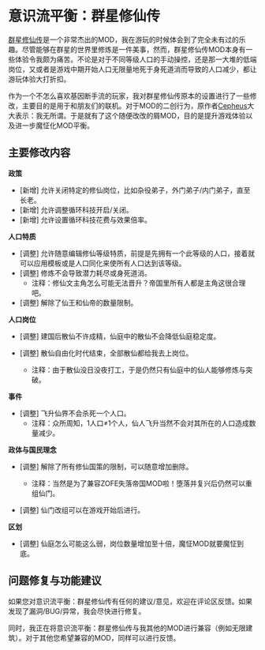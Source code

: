 # 意识流平衡：群星修仙传

[群星修仙传](https://steamcommunity.com/workshop/filedetails/?id=2865408972)是一个非常杰出的MOD，我在游玩的时候体会到了完全未有过的乐趣。尽管能够在群星的世界里修炼是一件美事，然而，群星修仙传MOD本身有一些体验令我颇为痛苦。不论是对于不同等级人口的手动操控，还是那一大堆的低端岗位，又或者是游戏中期开始人口无限量地死于身死道消而导致的人口减少，都让游玩体验大打折扣。

作为一个不怎么喜欢基因断手流的玩家，我对群星修仙传原本的设置进行了一些修改，主要目的是用于和朋友们的联机。对于MOD的二创行为，原作者[Cepheus](https://steamcommunity.com/profiles/76561199019024638)大大表示：我无所谓。于是就有了这个随便改改的屑MOD，目的是提升游戏体验以及进一步魔怔化MOD平衡。

## 主要修改内容

**政策**

* [新增] 允许关闭特定的修仙岗位，比如杂役弟子，外门弟子/内门弟子，直至长老。
* [新增] 允许调整循环科技开启/关闭。
* [新增] 允许设置循环科技花费与效果倍率。

**人口特质**

* [调整] 允许随意编辑修仙等级特质，前提是先拥有一个此等级的人口，接着就可以应用模板或是人口同化来使所有人口达到该等级。
* [调整] 修炼不会导致潜力耗尽或身死道消。
  * 注释：修仙文主角怎么可能无法晋升？帝国里所有人都是主角这很合理吧。
* [调整] 解除了仙王和仙帝的数量限制。

**人口岗位**

* [调整] 建国后散仙不许成精，仙庭中的散仙不会降低仙庭稳定度。

* [调整] 散仙自由化时代结束，全部散仙都给我去上岗位。
  * 注释：由于散仙没日没夜打工，于是仍然只有仙庭中的仙人能够修炼与突破。

**事件**

* [调整] 飞升仙界不会杀死一个人口。
  * 注释：众所周知，1人口≠1个人，仙人飞升当然不会对其所在的人口造成数量减少。


**政体与国民理念**

* [调整] 解除了所有修仙国策的限制，可以随意增加删除。
  * 注释：当然是为了兼容ZOFE失落帝国MOD啦！堕落并复兴后仍然可以重组仙门。

* [调整] 仙门改组可以在游戏开始后进行。

**区划**

* [调整] 仙庭怎么可能这么弱，岗位数量增加至十倍，魔怔MOD就要魔怔到底。

## 问题修复与功能建议

如果您对意识流平衡：群星修仙传有任何的建议/意见，欢迎在评论区反馈。如果发现了漏洞/BUG/异常，我会尽快进行修复。

同时，我正在将意识流平衡：群星修仙传与我其他的MOD进行兼容（例如无限建筑）。对于其他您希望兼容的MOD，同样可以进行反馈。
